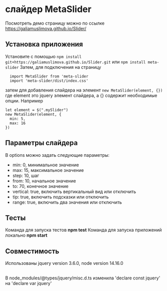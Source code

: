 # слайдер MetaSlider 
Посмотреть демо страницу можно по ссылке https://galiamuslimova.github.io/Slider/

## Установка приложения
Установите с помощью
`npm install git+https://galiamuslimova.github.io/Slider.git`
или
`npm install meta-slider`
Затем, для подключения на страницу 
```
  import MetaSlider from 'meta-slider
  import 'meta-slider/dist/index.css'
```
затем для добавления слайдера на элемент
`new MetaSlider(element, {})`
где element это jquery элемент слайдера, а {} содержит необходимые опции. Например
```
let element = $(".mySlider")
new MetaSlider(element, {
  min: 5,
  max: 16
})
```

## Параметры слайдера
В options можно задать следующие параметры:    
+ min: 0, минимальное значение
+ max: 15, максимальное значение
+ step: 10, шаг
+ from: 10, начальное значение
+ to: 70, конечное значение
+ vertical: true, включить вертикальный вид или отключить
+ tip: true, включить подсказки или отключить
+ range: true, включить два значения или отключить


## Тесты
Команда для запуска тестов **npm test**
Команда для запуска приложений локально **npm start**

## Совместимость
Использованы jquery version 3.6.0, node version 14.16.0

## 
В node_modules/@types/jquery/misc.d.ts изменила 'declare const jquery' на 'declare var jquery'


